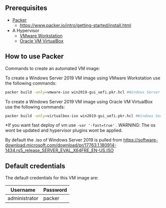 ## Prerequisites

- [Packer](https://www.packer.io/downloads.html)
  - <https://www.packer.io/intro/getting-started/install.html>
- A Hypervisor
  - [VMware Workstation](https://www.vmware.com/products/workstation-pro.html)
  - [Oracle VM VirtualBox](https://www.virtualbox.org/)

## How to use Packer

Commands to create an automated VM image:

To create a Windows Server 2019 VM image using VMware Workstation use the following commands:

```sh
packer build -only=vmware-iso win2019-gui_uefi.pkr.hcl #Windows Server 2019 w/ GUI using UEFI
```

To create a Windows Server 2019 VM image using Oracle VM VirtualBox use the following commands:

```sh
packer build -only=virtualbox-iso win2019-gui_uefi.pkr.hcl #Windows Server 2019 w/ GUI using UEFI
```

*If you want fast deploy of vm use `-var '-fast=true'` . WARNING: The os wont be updated and hypervisor plugins wont be applied.

By default the .iso of Windows Server 2019 is pulled from <https://software-download.microsoft.com/download/pr/17763.1.180914-1434.rs5_release_SERVER_EVAL_X64FRE_EN-US.ISO>


## Default credentials

The default credentials for this VM image are:

|Username|Password|
|--------|--------|
|administrator|packer|
